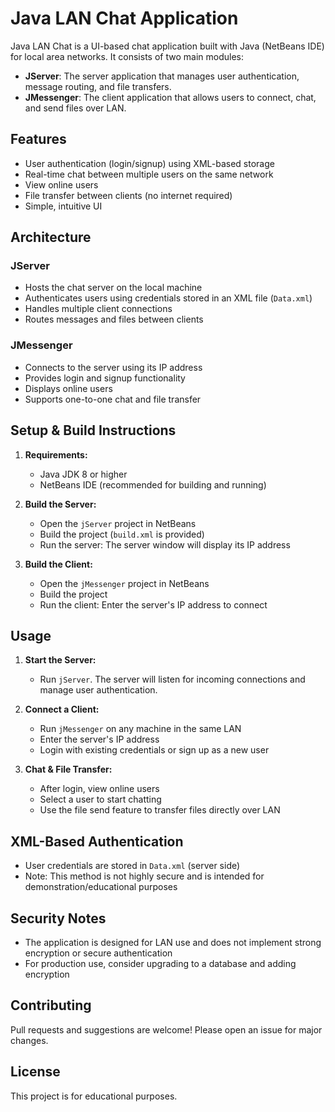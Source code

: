 
# Java LAN Chat Application

Java LAN Chat is a UI-based chat application built with Java (NetBeans IDE) for local area networks. It consists of two main modules:

- **JServer**: The server application that manages user authentication, message routing, and file transfers.
- **JMessenger**: The client application that allows users to connect, chat, and send files over LAN.

## Features

- User authentication (login/signup) using XML-based storage
- Real-time chat between multiple users on the same network
- View online users
- File transfer between clients (no internet required)
- Simple, intuitive UI

## Architecture

### JServer
- Hosts the chat server on the local machine
- Authenticates users using credentials stored in an XML file (`Data.xml`)
- Handles multiple client connections
- Routes messages and files between clients

### JMessenger
- Connects to the server using its IP address
- Provides login and signup functionality
- Displays online users
- Supports one-to-one chat and file transfer

## Setup & Build Instructions

1. **Requirements:**
   - Java JDK 8 or higher
   - NetBeans IDE (recommended for building and running)

2. **Build the Server:**
   - Open the `jServer` project in NetBeans
   - Build the project (`build.xml` is provided)
   - Run the server: The server window will display its IP address

3. **Build the Client:**
   - Open the `jMessenger` project in NetBeans
   - Build the project
   - Run the client: Enter the server's IP address to connect

## Usage

1. **Start the Server:**
   - Run `jServer`. The server will listen for incoming connections and manage user authentication.

2. **Connect a Client:**
   - Run `jMessenger` on any machine in the same LAN
   - Enter the server's IP address
   - Login with existing credentials or sign up as a new user

3. **Chat & File Transfer:**
   - After login, view online users
   - Select a user to start chatting
   - Use the file send feature to transfer files directly over LAN

## XML-Based Authentication

- User credentials are stored in `Data.xml` (server side)
- Note: This method is not highly secure and is intended for demonstration/educational purposes

## Security Notes

- The application is designed for LAN use and does not implement strong encryption or secure authentication
- For production use, consider upgrading to a database and adding encryption

## Contributing

Pull requests and suggestions are welcome! Please open an issue for major changes.

## License

This project is for educational purposes.
